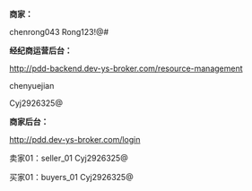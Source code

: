**商家：**

chenrong043 
Rong123!@#

**经纪商运营后台：**

http://pdd-backend.dev-ys-broker.com/resource-management   

chenyuejian 

Cyj2926325@        

**商家后台：**

http://pdd.dev-ys-broker.com/login                   

 卖家01：seller_01   Cyj2926325@                

买家01：buyers_01  Cyj2926325@